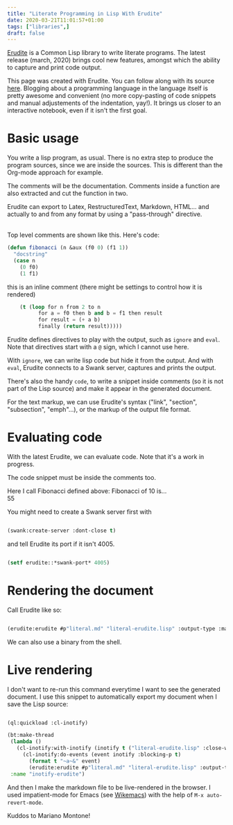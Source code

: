 ```yaml
---
title: "Literate Programming in Lisp With Erudite"
date: 2020-03-21T11:01:57+01:00
tags: ["libraries",]
draft: false
---
```


[Erudite](https://github.com/mmontone/erudite/) is a Common Lisp library to write literate programs.
The latest release (march, 2020) brings cool new features, amongst which the
ability to capture and print code output.

This page was created with Erudite. You can follow along with its
source [here](/blog/literate-erudite.lisp). Blogging about a programming language in the language itself is
pretty awesome and convenient (no more copy-pasting of code snippets
and manual adjustements of the indentation, yay!). It brings us closer
to an interactive notebook, even if it isn't the first goal.

# Basic usage


You write a lisp program, as usual. There is no extra step to produce the program sources,
since we are inside the sources. This is different than the Org-mode approach for example.

The comments will be the documentation. Comments inside a function are
also extracted and cut the function in two.

Erudite can export to Latex, RestructuredText, Markdown, HTML… and
actually to and from any format by using a "pass-through" directive.

<br>
Top level comments are shown like this. Here's code:

```lisp
(defun fibonacci (n &aux (f0 0) (f1 1))
  "docstring"
  (case n
    (0 f0)
    (1 f1)
```
this is an inline comment (there might be settings to control how it is rendered)

```lisp
    (t (loop for n from 2 to n
          for a = f0 then b and b = f1 then result
          for result = (+ a b)
          finally (return result)))))

```


Erudite defines directives to play with the output, such as `ignore` and `eval`. Note that directives start with a `@` sign, which I cannot use here.

With `ignore`, we can write lisp code but hide it from the output. And with `eval`, Erudite connects to a Swank server, captures and prints the output.

There's also the handy `code`, to write a snippet inside comments (so it is not part of
the Lisp source) and make it appear in the generated document.

For the text markup, we can use Erudite's
syntax ("link", "section", "subsection", "emph"…), or the markup of
the output file format.


# Evaluating code


With the latest Erudite, we can evaluate code. Note that it's a work
in progress.

The code snippet must be inside the comments too.

Here I call Fibonacci defined above: Fibonacci of 10 is…
<br>
55
<br>

You might need to create a Swank server first with


```lisp

(swank:create-server :dont-close t)
```

and tell Erudite its port if it isn't 4005.


```lisp

(setf erudite::*swank-port* 4005)
```

# Rendering the document


Call Erudite like so:

```lisp

(erudite:erudite #p"literal.md" "literal-erudite.lisp" :output-type :markdown)

```
We can also use a binary from the shell.

# Live rendering



I don't want to re-run this command everytime I want to see the generated document.
I use this snippet to automatically export my document when I save the Lisp source:

```lisp

(ql:quickload :cl-inotify)

(bt:make-thread
 (lambda ()
   (cl-inotify:with-inotify (inotify t ("literal-erudite.lisp" :close-write))
     (cl-inotify:do-events (event inotify :blocking-p t)
       (format t "~a~&" event)
       (erudite:erudite #p"literal.md" "literal-erudite.lisp" :output-type :markdown))))
 :name "inotify-erudite")

```

And then I make the markdown file to be live-rendered in the browser.
I used impatient-mode for Emacs (see [Wikemacs](http://wikemacs.org/wiki/Markdown#Live_preview_as_you_type)) with the help of `M-x auto-revert-mode`.

Kuddos to Mariano Montone!
